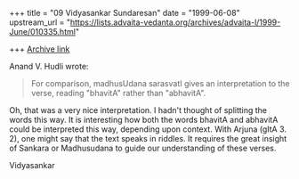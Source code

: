 +++
title = "09 Vidyasankar Sundaresan"
date = "1999-06-08"
upstream_url = "https://lists.advaita-vedanta.org/archives/advaita-l/1999-June/010335.html"

+++
[Archive link](https://lists.advaita-vedanta.org/archives/advaita-l/1999-June/010335.html)

Anand V. Hudli <anandhudli at HOTMAIL.COM> wrote:

> For comparison, madhusUdana sarasvatI gives an interpretation to the
> verse, reading "bhavitA" rather than "abhavitA".
>

Oh, that was a very nice interpretation. I hadn't thought of splitting the
words this way. It is interesting how both the words bhavitA and abhavitA
could be interpreted this way, depending upon context. With Arjuna (gItA 3.
2), one might say that the text speaks in riddles. It requires the great
insight of Sankara or Madhusudana to guide our understanding of these
verses.

Vidyasankar

